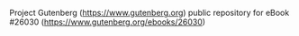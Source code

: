 Project Gutenberg (https://www.gutenberg.org) public repository for eBook #26030 (https://www.gutenberg.org/ebooks/26030)
